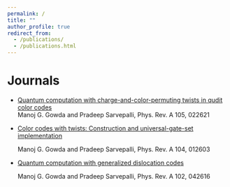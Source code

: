 ```yaml
---
permalink: /
title: ""
author_profile: true
redirect_from: 
  - /publications/
  - /publications.html
---
```


Journals
======
* [Quantum computation with charge-and-color-permuting twists in qudit color codes](https://journals.aps.org/pra/abstract/10.1103/PhysRevA.105.022621) <br /> Manoj G. Gowda and Pradeep Sarvepalli, Phys. Rev. A 105, 022621

* [Color codes with twists: Construction and universal-gate-set implementation](https://journals.aps.org/pra/abstract/10.1103/PhysRevA.104.012603)

  Manoj G. Gowda and Pradeep Sarvepalli, Phys. Rev. A 104, 012603

* [Quantum computation with generalized dislocation codes](https://journals.aps.org/pra/abstract/10.1103/PhysRevA.102.042616)

   Manoj G. Gowda and Pradeep Sarvepalli, Phys. Rev. A 102, 042616 
  
